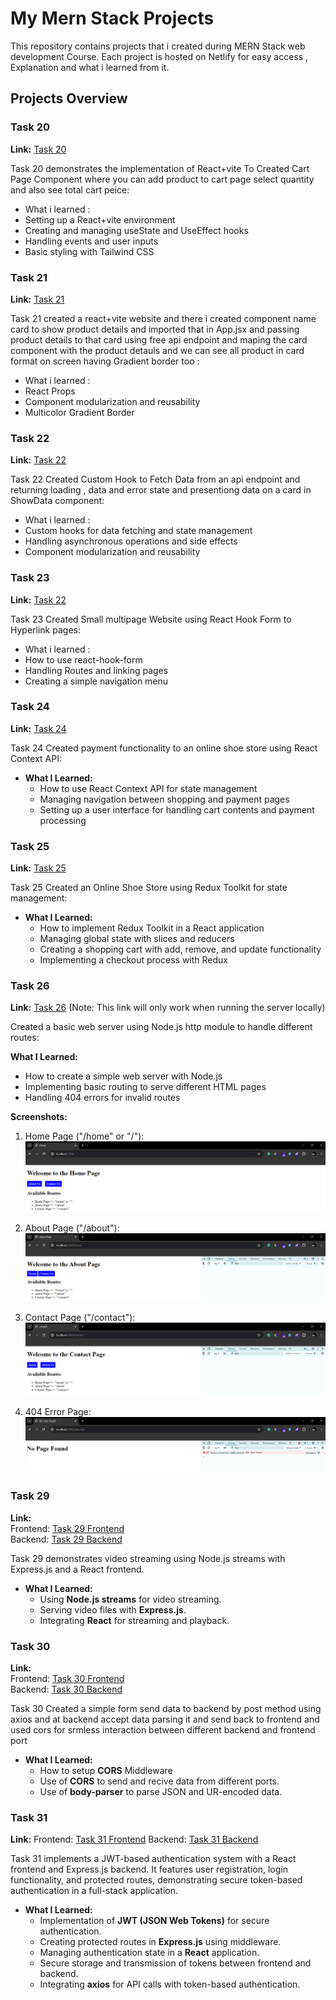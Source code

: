 # My Mern Stack Projects

This repository contains projects that i created during MERN Stack web development Course. Each project is hosted on Netlify for easy access , Explanation and what i learned from it.

## Projects Overview

### Task 20

**Link:** [Task 20](https://task20-by-shreyas.netlify.app)

Task 20 demonstrates the implementation of React+vite To Created Cart Page Component where you can add product to cart page select quantity and also see total cart peice:

- What i learned :
- Setting up a React+vite environment
- Creating and managing useState and UseEffect hooks
- Handling events and user inputs
- Basic styling with Tailwind CSS

### Task 21

**Link:** [Task 21](https://task21-by-shreyas.netlify.app)

Task 21 created a react+vite website and there i created component name card to show product details and imported that in App.jsx and passing product details to that card using free api endpoint and maping the card component with the product detauls and we can see all product in card format on screen having Gradient border too :

- What i learned :
- React Props
- Component modularization and reusability
- Multicolor Gradient Border 

### Task 22

**Link:** [Task 22](https://task22-by-shreyas.netlify.app)

Task 22 Created Custom Hook to Fetch Data from an api endpoint and returning loading , data and error state and presentiong data on a card in ShowData component:

- What i learned :
- Custom hooks for data fetching and state management
- Handling asynchronous operations and side effects
- Component modularization and reusability

### Task 23

**Link:** [Task 22](https://task23-by-shreyas.netlify.app)

Task 23 Created Small multipage Website using React Hook Form to Hyperlink pages:

- What i learned :
- How to use react-hook-form
- Handling Routes and linking pages
- Creating a simple navigation menu 

### Task 24

**Link:** [Task 24](https://task34-by-shreyas.netlify.app)

Task 24 Created payment functionality to an online shoe store using React Context API:

- **What I Learned:**
  - How to use React Context API for state management
  - Managing navigation between shopping and payment pages
  - Setting up a user interface for handling cart contents and payment processing



### Task 25

**Link:** [Task 25](https://task25-by-shreyas.netlify.app/)

Task 25 Created an Online Shoe Store using Redux Toolkit for state management:

- **What I Learned:**
   - How to implement Redux Toolkit in a React application
   - Managing global state with slices and reducers
   - Creating a shopping cart with add, remove, and update functionality
   - Implementing a checkout process with Redux


### Task 26

**Link:** [Task 26](http://localhost:3000) (Note: This link will only work when running the server locally)

Created a basic web server using Node.js http module to handle different routes:

**What I Learned:**
- How to create a simple web server with Node.js
- Implementing basic routing to serve different HTML pages
- Handling 404 errors for invalid routes

**Screenshots:**
1. Home Page ("/home" or "/"):
   ![Home Page](/Task26/routes%20images/Home.png)

2. About Page ("/about"):
   ![About Page](/Task26/routes%20images/About.png)

3. Contact Page ("/contact"):
   ![Contact Page](/Task26/routes%20images/contact.png)

4. 404 Error Page:
   ![404 Error Page](/Task26/routes%20images/not_found.png)


### Task 29

**Link:**  
Frontend: [Task 29 Frontend](https://video-stream-frontend-two.vercel.app/)  
Backend: [Task 29 Backend](https://video-stream-backend-six.vercel.app)

Task 29 demonstrates video streaming using Node.js streams with Express.js and a React frontend.

- **What I Learned:**
  - Using **Node.js streams** for video streaming.
  - Serving video files with **Express.js**.
  - Integrating **React** for streaming and playback.


### Task 30

**Link:**  
Frontend: [Task 30 Frontend](https://cors-form-frontend.vercel.app/)  
Backend: [Task 30 Backend](https://cors-form-backend.vercel.app/)

Task 30 Created a simple form send data to backend by post method using axios and at backend accept data parsing it and send back to frontend and used cors for srmless interaction between different backend and frontend port  

- **What I Learned:**
  - How to setup **CORS** Middleware 
  - Use of **CORS** to send and recive data from different ports.
  - Use of **body-parser** to parse JSON and UR-encoded data.


### Task 31

**Link:**
Frontend: [Task 31 Frontend](https://authentication-jwt-frontend.vercel.app/)
Backend: [Task 31 Backend](https://authentication-jwt-backend.vercel.app/)

Task 31 implements a JWT-based authentication system with a React frontend and Express.js backend. It features user registration, login functionality, and protected routes, demonstrating secure token-based authentication in a full-stack application.

- **What I Learned:**
  - Implementation of **JWT (JSON Web Tokens)** for secure authentication.
  - Creating protected routes in **Express.js** using middleware.
  - Managing authentication state in a **React** application.
  - Secure storage and transmission of tokens between frontend and backend.
  - Integrating **axios** for API calls with token-based authentication.